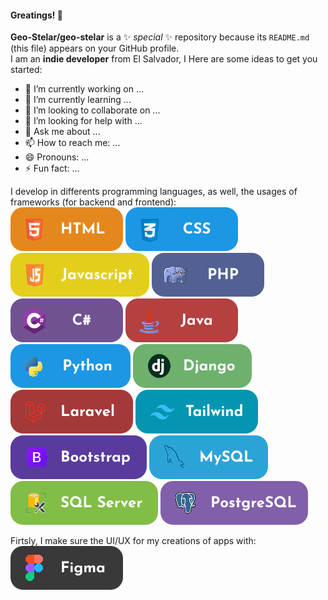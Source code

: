 #### Greatings! 👋


**Geo-Stelar/geo-stelar** is a ✨ _special_ ✨ repository because its `README.md` (this file) appears on your GitHub profile.<br>
I am an **indie developer** from El Salvador, I 
Here are some ideas to get you started:

- 🔭 I’m currently working on ...
- 🌱 I’m currently learning ...
- 👯 I’m looking to collaborate on ...
- 🤔 I’m looking for help with ...
- 💬 Ask me about ...
- 📫 How to reach me: ...
- 😄 Pronouns: ...
- ⚡ Fun fact: ...


I develop in differents programming languages, as well, the usages of frameworks (for backend and frontend):<br>
![HTML](https://raw.githubusercontent.com/Geo-Stelar/geo-stelar/refs/heads/main/imgs/html.svg)
![CSS](https://raw.githubusercontent.com/Geo-Stelar/geo-stelar/refs/heads/main/imgs/CSS.svg)
![JS](https://raw.githubusercontent.com/Geo-Stelar/geo-stelar/refs/heads/main/imgs/JS.svg)
![PHP](https://raw.githubusercontent.com/Geo-Stelar/geo-stelar/refs/heads/main/imgs/PHP.svg)
![C#](https://raw.githubusercontent.com/Geo-Stelar/geo-stelar/refs/heads/main/imgs/CSHARP.svg)
![JAVA](https://raw.githubusercontent.com/Geo-Stelar/geo-stelar/refs/heads/main/imgs/JAVAA.svg)
![PYTHON](https://raw.githubusercontent.com/Geo-Stelar/geo-stelar/refs/heads/main/imgs/PY.svg)
![DJANGO](https://raw.githubusercontent.com/Geo-Stelar/geo-stelar/refs/heads/main/imgs/djangoo.svg)
![Laravel](https://raw.githubusercontent.com/Geo-Stelar/geo-stelar/refs/heads/main/imgs/laravell.svg)
![Tailwind](https://raw.githubusercontent.com/Geo-Stelar/geo-stelar/refs/heads/main/imgs/TAILWIND.svg)
![Bootstrap](https://raw.githubusercontent.com/Geo-Stelar/geo-stelar/refs/heads/main/imgs/BOOTSTRAP.svg)
![MySQL](https://raw.githubusercontent.com/Geo-Stelar/geo-stelar/refs/heads/main/imgs/mysql.svg)
![SQLServer](https://raw.githubusercontent.com/Geo-Stelar/geo-stelar/refs/heads/main/imgs/sqlserver.svg)
![PostgreSQL](https://raw.githubusercontent.com/Geo-Stelar/geo-stelar/refs/heads/main/imgs/postgresql.svg)


Firtsly, I make sure the UI/UX for my creations of apps with:<br>
![Mi Badge](https://raw.githubusercontent.com/Geo-Stelar/geo-stelar/refs/heads/main/imgs/figma.svg)
